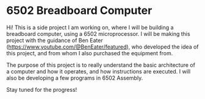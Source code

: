 # 6502 Breadboard Computer

Hi! This is a side project I am working on, where I will be building a breadboard computer, using a 6502 microprocessor. I will be making this project with the guidance of Ben Eater (https://www.youtube.com/@BenEater/featured), who developed the idea of this project, and from whom I also purchased the equipment from.

The purpose of this project is to really understand the basic architecture of a computer and how it operates, and how instructions are executed. I will also be developing a few programs in 6502 Assembly.

Stay tuned for the progress!